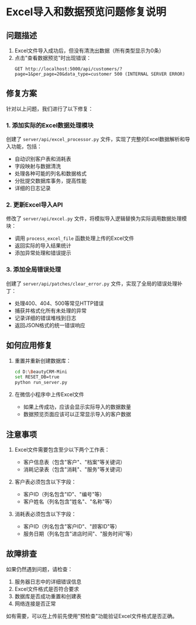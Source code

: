 # Excel导入和数据预览问题修复说明

## 问题描述

1. Excel文件导入成功后，但没有清洗出数据（所有类型显示为0条）
2. 点击"查看数据预览"时出现错误：
   ```
   GET http://localhost:5000/api/customers/?page=1&per_page=20&data_type=customer 500 (INTERNAL SERVER ERROR)
   ```

## 修复方案

针对以上问题，我们进行了以下修复：

### 1. 添加实际的Excel数据处理模块

创建了 `server/api/excel_processor.py` 文件，实现了完整的Excel数据解析和导入功能，包括：

- 自动识别客户表和消耗表
- 字段映射与数据清洗
- 处理各种可能的列名和数据格式
- 分批提交数据库事务，提高性能
- 详细的日志记录

### 2. 更新Excel导入API

修改了 `server/api/excel.py` 文件，将模拟导入逻辑替换为实际调用数据处理模块：

- 调用 `process_excel_file` 函数处理上传的Excel文件
- 返回实际的导入结果统计
- 添加异常处理和错误提示

### 3. 添加全局错误处理

创建了 `server/api/patches/clear_error.py` 文件，实现了全局的错误处理补丁：

- 处理400、404、500等常见HTTP错误
- 捕获并格式化所有未处理的异常
- 记录详细的错误堆栈到日志
- 返回JSON格式的统一错误响应

## 如何应用修复

1. 重置并重新创建数据库：
   ```bash
   cd D:\BeautyCRM-Mini
   set RESET_DB=true
   python run_server.py
   ```

2. 在微信小程序中上传Excel文件
   - 如果上传成功，应该会显示实际导入的数据数量
   - 数据预览页面应该可以正常显示导入的客户数据

## 注意事项

1. Excel文件需要包含至少以下两个工作表：
   - 客户信息表（包含"客户"、"档案"等关键词）
   - 消耗记录表（包含"消耗"、"服务"等关键词）

2. 客户表必须包含以下字段：
   - 客户ID（列名包含"ID"、"编号"等）
   - 客户姓名（列名包含"姓名"、"名称"等）

3. 消耗表必须包含以下字段：
   - 客户ID（列名包含"客户ID"、"顾客ID"等）
   - 服务日期（列名包含"进店时间"、"服务时间"等）

## 故障排查

如果仍然遇到问题，请检查：

1. 服务器日志中的详细错误信息
2. Excel文件格式是否符合要求
3. 数据库是否成功重置和创建表
4. 网络连接是否正常

如有需要，可以在上传前先使用"预检查"功能验证Excel文件格式是否正确。